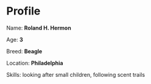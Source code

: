 # Profile

Name:  **Roland H. Hermon**

Age:  **3**

Breed:  **Beagle**

Location:  **Philadelphia**

Skills:  looking after small children, 
         following scent trails